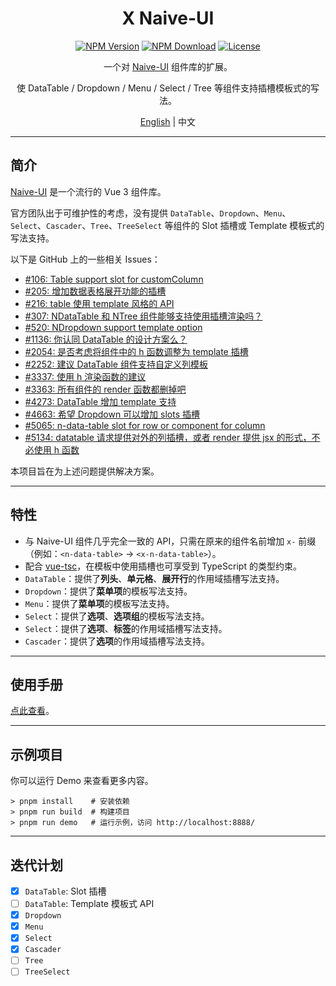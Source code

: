 ﻿<h1 align="center">X Naive-UI</h1>

<div align="center">

[![NPM Version](https://img.shields.io/npm/v/@skit/x.naive-ui.svg?sanitize=true)](https://www.npmjs.com/package/@skit/x.naive-ui)
[![NPM Download](https://img.shields.io/npm/dm/@skit/x.naive-ui.svg?sanitize=true)](https://www.npmjs.com/package/@skit/x.naive-ui)
[![License](https://img.shields.io/github/license/fudiwei/x.naive-ui)](https://mit-license.org/)

</div>

<p align="center">一个对 <a href="https://github.com/tusen-ai/naive-ui" target="_blank">Naive-UI</a> 组件库的扩展。</p>
<p align="center">使 DataTable / Dropdown / Menu / Select / Tree 等组件支持插槽模板式的写法。</p>

<p align="center"><a href="README.en-US.md">English</a> | 中文</p>

---

## 简介

[Naive-UI](https://github.com/tusen-ai/naive-ui) 是一个流行的 Vue 3 组件库。

官方团队出于可维护性的考虑，没有提供 `DataTable`、`Dropdown`、`Menu`、`Select`、`Cascader`、`Tree`、`TreeSelect` 等组件的 Slot 插槽或 Template 模板式的写法支持。

以下是 GitHub 上的一些相关 Issues：

-   [#106: Table support slot for customColumn](https://github.com/tusen-ai/naive-ui/issues/106)
-   [#205: 增加数据表格展开功能的插槽](https://github.com/tusen-ai/naive-ui/issues/205)
-   [#216: table 使用 template 风格的 API](https://github.com/tusen-ai/naive-ui/issues/216)
-   [#307: NDataTable 和 NTree 组件能够支持使用插槽渲染吗？](https://github.com/tusen-ai/naive-ui/issues/307)
-   [#520: NDropdown support template option](https://github.com/tusen-ai/naive-ui/issues/520)
-   [#1136: 你认同 DataTable 的设计方案么？](https://github.com/tusen-ai/naive-ui/discussions/1136)
-   [#2054: 是否考虑将组件中的 h 函数调整为 template 插槽](https://github.com/tusen-ai/naive-ui/issues/2054)
-   [#2252: 建议 DataTable 组件支持自定义列模板](https://github.com/tusen-ai/naive-ui/issues/2252)
-   [#3337: 使用 h 渲染函数的建议](https://github.com/tusen-ai/naive-ui/issues/3337)
-   [#3363: 所有组件的 render 函数都删掉吧](https://github.com/tusen-ai/naive-ui/issues/3363)
-   [#4273: DataTable 增加 template 支持](https://github.com/tusen-ai/naive-ui/issues/4273)
-   [#4663: 希望 Dropdown 可以增加 slots 插槽](https://github.com/tusen-ai/naive-ui/issues/4663)
-   [#5065: n-data-table slot for row or component for column](https://github.com/tusen-ai/naive-ui/issues/5065)
-   [#5134: datatable 请求提供对外的列插槽，或者 render 提供 jsx 的形式，不必使用 h 函数](https://github.com/tusen-ai/naive-ui/issues/5134)

本项目旨在为上述问题提供解决方案。

---

## 特性

-   与 Naive-UI 组件几乎完全一致的 API，只需在原来的组件名前增加 `x-` 前缀（例如：`<n-data-table>` → `<x-n-data-table>`）。
-   配合 [vue-tsc](https://github.com/vuejs/language-tools)，在模板中使用插槽也可享受到 TypeScript 的类型约束。
-   `DataTable`：提供了**列头**、**单元格**、**展开行**的作用域插槽写法支持。
-   `Dropdown`：提供了**菜单项**的模板写法支持。
-   `Menu`：提供了**菜单项**的模板写法支持。
-   `Select`：提供了**选项**、**选项组**的模板写法支持。
-   `Select`：提供了**选项**、**标签**的作用域插槽写法支持。
-   `Cascader`：提供了**选项**的作用域插槽写法支持。

---

## 使用手册

[点此查看](./docs/zh-CN/README.md)。

---

## 示例项目

你可以运行 Demo 来查看更多内容。

```shell
> pnpm install    # 安装依赖
> pnpm run build  # 构建项目
> pnpm run demo   # 运行示例，访问 http://localhost:8888/
```

---

## 迭代计划

-   [x] `DataTable`: Slot 插槽
-   [ ] `DataTable`: Template 模板式 API
-   [x] `Dropdown`
-   [x] `Menu`
-   [x] `Select`
-   [x] `Cascader`
-   [ ] `Tree`
-   [ ] `TreeSelect`
